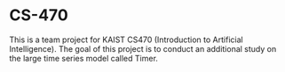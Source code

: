 # CS-470
This is a team project for KAIST CS470 (Introduction to Artificial Intelligence). The goal of this project is to conduct an additional study on the large time series model called Timer.
